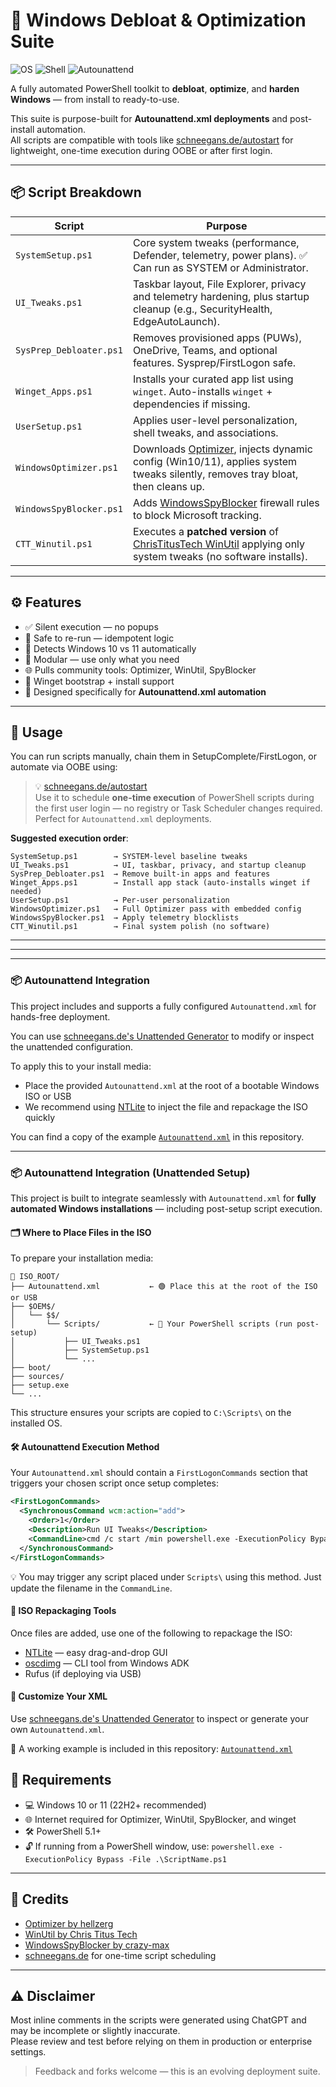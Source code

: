 # 🧰 Windows Debloat & Optimization Suite

![OS](https://img.shields.io/badge/Windows-10%20%7C%2011-blue)
![Shell](https://img.shields.io/badge/Shell-PowerShell-008fc7)
![Autounattend](https://img.shields.io/badge/Autounattend-Compatible-green)

A fully automated PowerShell toolkit to **debloat**, **optimize**, and **harden Windows** — from install to ready-to-use.

This suite is purpose-built for **Autounattend.xml deployments** and post-install automation.  
All scripts are compatible with tools like [schneegans.de/autostart](https://schneegans.de) for lightweight, one-time execution during OOBE or after first login.

---

## 📦 Script Breakdown

| Script                   | Purpose |
|--------------------------|---------|
| `SystemSetup.ps1`        | Core system tweaks (performance, Defender, telemetry, power plans). ✅ Can run as SYSTEM or Administrator. |
| `UI_Tweaks.ps1`          | Taskbar layout, File Explorer, privacy and telemetry hardening, plus startup cleanup (e.g., SecurityHealth, EdgeAutoLaunch). |
| `SysPrep_Debloater.ps1`  | Removes provisioned apps (PUWs), OneDrive, Teams, and optional features. Sysprep/FirstLogon safe. |
| `Winget_Apps.ps1`        | Installs your curated app list using `winget`. Auto-installs `winget` + dependencies if missing. |
| `UserSetup.ps1`          | Applies user-level personalization, shell tweaks, and associations. |
| `WindowsOptimizer.ps1`   | Downloads [Optimizer](https://github.com/hellzerg/optimizer), injects dynamic config (Win10/11), applies system tweaks silently, removes tray bloat, then cleans up. |
| `WindowsSpyBlocker.ps1`  | Adds [WindowsSpyBlocker](https://github.com/crazy-max/WindowsSpyBlocker) firewall rules to block Microsoft tracking. |
| `CTT_Winutil.ps1`        | Executes a **patched version** of [ChrisTitusTech WinUtil](https://christitus.com/win) applying only system tweaks (no software installs). |

---

## ⚙️ Features

- ✅ Silent execution — no popups
- 🔁 Safe to re-run — idempotent logic
- 🧠 Detects Windows 10 vs 11 automatically
- 🧩 Modular — use only what you need
- 🌐 Pulls community tools: Optimizer, WinUtil, SpyBlocker
- 💾 Winget bootstrap + install support
- 🧱 Designed specifically for **Autounattend.xml automation**

---

## 🚀 Usage

You can run scripts manually, chain them in SetupComplete/FirstLogon, or automate via OOBE using:

> 💡 [schneegans.de/autostart](https://schneegans.de/autostart)  
> Use it to schedule **one-time execution** of PowerShell scripts during the first user login — no registry or Task Scheduler changes required.  
> Perfect for `Autounattend.xml` deployments.

**Suggested execution order**:
```
SystemSetup.ps1        → SYSTEM-level baseline tweaks
UI_Tweaks.ps1          → UI, taskbar, privacy, and startup cleanup
SysPrep_Debloater.ps1  → Remove built-in apps and features
Winget_Apps.ps1        → Install app stack (auto-installs winget if needed)
UserSetup.ps1          → Per-user personalization
WindowsOptimizer.ps1   → Full Optimizer pass with embedded config
WindowsSpyBlocker.ps1  → Apply telemetry blocklists
CTT_Winutil.ps1        → Final system polish (no software)
```

---


---


---

### 📦 Autounattend Integration

This project includes and supports a fully configured `Autounattend.xml` for hands-free deployment.

You can use [schneegans.de's Unattended Generator](https://schneegans.de/windows/unattend-generator/?LanguageMode=Unattended&UILanguage=en-US&Locale=en-CA&Keyboard=00011009&GeoLocation=39&ProcessorArchitecture=amd64&BypassRequirementsCheck=true&BypassNetworkCheck) to modify or inspect the unattended configuration.

To apply this to your install media:
- Place the provided `Autounattend.xml` at the root of a bootable Windows ISO or USB
- We recommend using [NTLite](https://www.ntlite.com/) to inject the file and repackage the ISO quickly

You can find a copy of the example [`Autounattend.xml`](./Autounattend.xml) in this repository.



---

### 📦 Autounattend Integration (Unattended Setup)

This project is built to integrate seamlessly with `Autounattend.xml` for **fully automated Windows installations** — including post-setup script execution.

#### 🗂 Where to Place Files in the ISO

To prepare your installation media:

```
📁 ISO_ROOT/
├── Autounattend.xml           ← 🟢 Place this at the root of the ISO or USB
├── $OEM$/
│   └── $$/
│       └── Scripts/           ← 📁 Your PowerShell scripts (run post-setup)
│           ├── UI_Tweaks.ps1
│           ├── SystemSetup.ps1
│           └── ...
├── boot/
├── sources/
├── setup.exe
└── ...
```

This structure ensures your scripts are copied to `C:\Scripts\` on the installed OS.

#### 🛠 Autounattend Execution Method

Your `Autounattend.xml` should contain a `FirstLogonCommands` section that triggers your chosen script once setup completes:

```xml
<FirstLogonCommands>
  <SynchronousCommand wcm:action="add">
    <Order>1</Order>
    <Description>Run UI Tweaks</Description>
    <CommandLine>cmd /c start /min powershell.exe -ExecutionPolicy Bypass -File "%SystemDrive%\Scripts\UI_Tweaks.ps1"</CommandLine>
  </SynchronousCommand>
</FirstLogonCommands>
```

💡 You may trigger any script placed under `Scripts\` using this method. Just update the filename in the `CommandLine`.

#### 🧰 ISO Repackaging Tools

Once files are added, use one of the following to repackage the ISO:

- [NTLite](https://www.ntlite.com/) — easy drag-and-drop GUI
- [oscdimg](https://docs.microsoft.com/en-us/windows-hardware/manufacture/desktop/oscdimg-command-line-options) — CLI tool from Windows ADK
- Rufus (if deploying via USB)

#### 🧪 Customize Your XML

Use [schneegans.de's Unattended Generator](https://schneegans.de/windows/unattend-generator/?LanguageMode=Unattended&UILanguage=en-US&Locale=en-CA&Keyboard=00011009&GeoLocation=39&ProcessorArchitecture=amd64&BypassRequirementsCheck=true&BypassNetworkCheck) to inspect or generate your own `Autounattend.xml`.

📄 A working example is included in this repository: [`Autounattend.xml`](./Autounattend.xml)


## 📌 Requirements

- 💻 Windows 10 or 11 (22H2+ recommended)
- 🌐 Internet required for Optimizer, WinUtil, SpyBlocker, and winget
- 🛠 PowerShell 5.1+
- 🔓 If running from a PowerShell window, use: `powershell.exe -ExecutionPolicy Bypass -File .\ScriptName.ps1`

---

## 🤝 Credits

- [Optimizer by hellzerg](https://github.com/hellzerg/optimizer)
- [WinUtil by Chris Titus Tech](https://github.com/ChrisTitusTech/winutil)
- [WindowsSpyBlocker by crazy-max](https://github.com/crazy-max/WindowsSpyBlocker)
- [schneegans.de](https://schneegans.de) for one-time script scheduling

---

## ⚠️ Disclaimer

Most inline comments in the scripts were generated using ChatGPT and may be incomplete or slightly inaccurate.  
Please review and test before relying on them in production or enterprise settings.

> Feedback and forks welcome — this is an evolving deployment suite.
